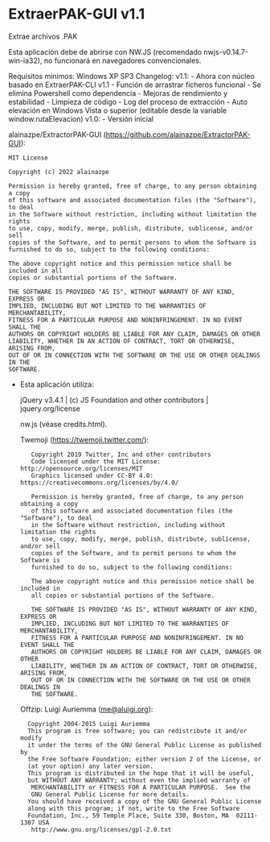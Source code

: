 # ExtraerPAK-GUI v1.1

 Extrae archivos .PAK
 
 Esta aplicación debe de abrirse con NW.JS (recomendado nwjs-v0.14.7-win-ia32), no funcionará en navegadores convencionales.
 
 Requisitos minimos: 
    Windows XP SP3
 Changelog:
    v1.1: 
        - Ahora con núcleo basado en ExtraerPAK-CLI v1.1
        - Función de arrastrar ficheros funcional
        - Se elimina Powershell como dependencia
        - Mejoras de rendimiento y estabilidad
        - Limpieza de código
        - Log del proceso de extracción
        - Auto elevación en Windows Vista o superior (editable desde la variable window.rutaElevacion)
    v1.0: 
        - Versión inicial
    
alainazpe/ExtractorPAK-GUI (https://github.com/alainazpe/ExtractorPAK-GUI):

    MIT License

    Copyright (c) 2022 alainazpe

    Permission is hereby granted, free of charge, to any person obtaining a copy
    of this software and associated documentation files (the "Software"), to deal
    in the Software without restriction, including without limitation the rights
    to use, copy, modify, merge, publish, distribute, sublicense, and/or sell
    copies of the Software, and to permit persons to whom the Software is
    furnished to do so, subject to the following conditions:

    The above copyright notice and this permission notice shall be included in all
    copies or substantial portions of the Software.

    THE SOFTWARE IS PROVIDED "AS IS", WITHOUT WARRANTY OF ANY KIND, EXPRESS OR
    IMPLIED, INCLUDING BUT NOT LIMITED TO THE WARRANTIES OF MERCHANTABILITY,
    FITNESS FOR A PARTICULAR PURPOSE AND NONINFRINGEMENT. IN NO EVENT SHALL THE
    AUTHORS OR COPYRIGHT HOLDERS BE LIABLE FOR ANY CLAIM, DAMAGES OR OTHER
    LIABILITY, WHETHER IN AN ACTION OF CONTRACT, TORT OR OTHERWISE, ARISING FROM,
    OUT OF OR IN CONNECTION WITH THE SOFTWARE OR THE USE OR OTHER DEALINGS IN THE
    SOFTWARE.

 - Esta aplicación utiliza:
     
     jQuery v3.4.1 | (c) JS Foundation and other contributors | jquery.org/license

     nw.js (véase credits.html).

     Twemoji (https://twemoji.twitter.com/):

          Copyright 2019 Twitter, Inc and other contributors
          Code licensed under the MIT License: http://opensource.org/licenses/MIT
          Graphics licensed under CC-BY 4.0: https://creativecommons.org/licenses/by/4.0/

          Permission is hereby granted, free of charge, to any person obtaining a copy
          of this software and associated documentation files (the "Software"), to deal
          in the Software without restriction, including without limitation the rights
          to use, copy, modify, merge, publish, distribute, sublicense, and/or sell
          copies of the Software, and to permit persons to whom the Software is
          furnished to do so, subject to the following conditions:

          The above copyright notice and this permission notice shall be included in
          all copies or substantial portions of the Software.

          THE SOFTWARE IS PROVIDED "AS IS", WITHOUT WARRANTY OF ANY KIND, EXPRESS OR
          IMPLIED, INCLUDING BUT NOT LIMITED TO THE WARRANTIES OF MERCHANTABILITY,
          FITNESS FOR A PARTICULAR PURPOSE AND NONINFRINGEMENT. IN NO EVENT SHALL THE
          AUTHORS OR COPYRIGHT HOLDERS BE LIABLE FOR ANY CLAIM, DAMAGES OR OTHER
          LIABILITY, WHETHER IN AN ACTION OF CONTRACT, TORT OR OTHERWISE, ARISING FROM,
          OUT OF OR IN CONNECTION WITH THE SOFTWARE OR THE USE OR OTHER DEALINGS IN
          THE SOFTWARE.

     Offzip: Luigi Auriemma (me@aluigi.org):

         Copyright 2004-2015 Luigi Auriemma
         This program is free software; you can redistribute it and/or modify
         it under the terms of the GNU General Public License as published by
         the Free Software Foundation; either version 2 of the License, or
         (at your option) any later version.
         This program is distributed in the hope that it will be useful,
         but WITHOUT ANY WARRANTY; without even the implied warranty of
          MERCHANTABILITY or FITNESS FOR A PARTICULAR PURPOSE.  See the
          GNU General Public License for more details.
         You should have received a copy of the GNU General Public License
         along with this program; if not, write to the Free Software
         Foundation, Inc., 59 Temple Place, Suite 330, Boston, MA  02111-1307 USA
          http://www.gnu.org/licenses/gpl-2.0.txt
